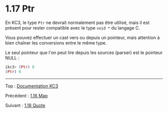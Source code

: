 # 1.17 Ptr

En KC3, le type `Ptr` ne devrait normalement pas être utilisé,
mais il est présent pour rester compatible avec le type `void *`
du langage C.

Vous pouvez effectuer un cast vers ou depuis un pointeur,
mais attention à bien chaîner les conversions entre le même type.

Le seul pointeur que l'on peut lire depuis les sources (parser) est
le pointeur NULL :

```elixir
ikc3> (Ptr) 0
(Ptr) 0
```

---

Top : [Documentation KC3](../)

Précédent : [1.16 Map](1.16_Map)

Suivant : [1.18 Quote](1.18_Quote)
